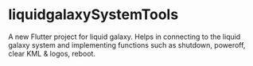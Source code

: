 # liquidgalaxySystemTools

A new Flutter project for liquid galaxy. Helps in connecting to the liquid galaxy system and implementing functions such as shutdown, poweroff, clear KML & logos, reboot. 
